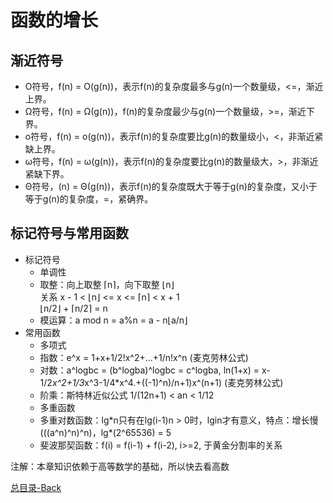 函数的增长
============

渐近符号
-----
* O符号，f(n) = O(g(n))，表示f(n)的复杂度最多与g(n)一个数量级，<=，渐近上界。
* Ω符号，f(n) = Ω(g(n))，f(n)的复杂度最少与g(n)一个数量级，>=，渐近下界。
* o符号，f(n) = o(g(n))，表示f(n)的复杂度要比g(n)的数量级小，<，非渐近紧缺上界。
* ω符号，f(n) = ω(g(n))，表示f(n)的复杂度要比g(n)的数量级大，>，非渐近紧缺下界。
* Θ符号，(n) = Θ(g(n))，表示f(n)的复杂度既大于等于g(n)的复杂度，又小于等于g(n)的复杂度，=，紧确界。

标记符号与常用函数
-----
  * 标记符号
    * 单调性
    * 取整：向上取整 ⌈n⌉，向下取整 ⌊n⌋<br>
            关系 x - 1 < ⌊n⌋ <= x <= ⌈n⌉ < x + 1<br>
            ⌊n/2⌋ + ⌈n/2⌉ = n
    * 模运算：a mod n = a%n = a - n⌊a/n⌋
  * 常用函数
    * 多项式
    * 指数：e^x = 1+x+1/2!x^2+...+1/n!x^n (麦克劳林公式)
    * 对数：a^logbc = (b^logba)^logbc = c^logba, ln(1+x) = x-1/2*x^2+1/3*x^3-1/4*x^4.+((-1)^n)/n+1)x^(n+1) (麦克劳林公式)
    * 阶乘：斯特林近似公式 1/(12n+1) < an < 1/12
    * 多重函数
    * 多重对数函数：lg\*n只有在lg(i-1)n > 0时，lgin才有意义，特点：增长慢 (((a^n)^n)^n)，lg*(2^65536) = 5
    * 斐波那契函数：f(i) = f(i-1) + f(i-2), i>=2, 于黄金分割率的关系

注解：本章知识依赖于高等数学的基础，所以快去看高数

[总目录-Back](https://github.com/DjSasadvs/Data-Algorithm/blob/master/README.md)
